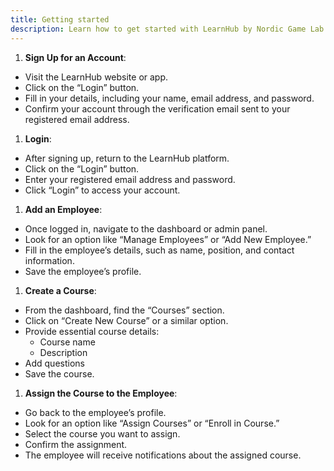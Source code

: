 ```yaml
---
title: Getting started
description: Learn how to get started with LearnHub by Nordic Game Lab LLC
---
```





1. **Sign Up for an Account**:
  - Visit the LearnHub website or app.
  - Click on the “Login” button.
  - Fill in your details, including your name, email address, and password.
  - Confirm your account through the verification email sent to your registered email address.
1. **Login**:
  - After signing up, return to the LearnHub platform.
  - Click on the “Login” button.
  - Enter your registered email address and password.
  - Click “Login” to access your account.
1. **Add an Employee**:
  - Once logged in, navigate to the dashboard or admin panel.
  - Look for an option like “Manage Employees” or “Add New Employee.”
  - Fill in the employee’s details, such as name, position, and contact information.
  - Save the employee’s profile.
1. **Create a Course**:
  - From the dashboard, find the “Courses” section.
  - Click on “Create New Course” or a similar option.
  - Provide essential course details:
    - Course name
    - Description
  - Add questions
  - Save the course.
1. **Assign the Course to the Employee**:
  - Go back to the employee’s profile.
  - Look for an option like “Assign Courses” or “Enroll in Course.”
  - Select the course you want to assign.
  - Confirm the assignment.
  - The employee will receive notifications about the assigned course.

      
      
              
                
    
